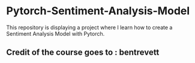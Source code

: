 # Pytorch-Sentiment-Analysis-Model
This repository is displaying a project where I learn how to create a Sentiment Analysis Model with Pytorch.
## Credit of the course goes to : bentrevett
